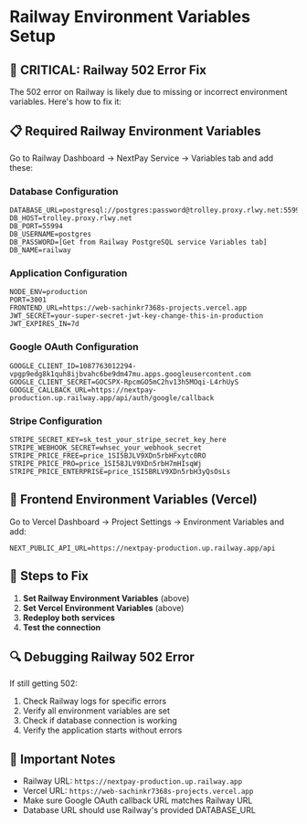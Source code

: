 # Railway Environment Variables Setup

## 🚨 CRITICAL: Railway 502 Error Fix

The 502 error on Railway is likely due to missing or incorrect environment variables. Here's how to fix it:

## 📋 Required Railway Environment Variables

Go to Railway Dashboard → NextPay Service → Variables tab and add these:

### Database Configuration

```
DATABASE_URL=postgresql://postgres:password@trolley.proxy.rlwy.net:55994/railway
DB_HOST=trolley.proxy.rlwy.net
DB_PORT=55994
DB_USERNAME=postgres
DB_PASSWORD=[Get from Railway PostgreSQL service Variables tab]
DB_NAME=railway
```

### Application Configuration

```
NODE_ENV=production
PORT=3001
FRONTEND_URL=https://web-sachinkr7368s-projects.vercel.app
JWT_SECRET=your-super-secret-jwt-key-change-this-in-production
JWT_EXPIRES_IN=7d
```

### Google OAuth Configuration

```
GOOGLE_CLIENT_ID=1087763012294-vpgp9edg8k1quh8ijbvahc6be9dm47mu.apps.googleusercontent.com
GOOGLE_CLIENT_SECRET=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
GOOGLE_CALLBACK_URL=https://nextpay-production.up.railway.app/api/auth/google/callback
```

### Stripe Configuration

```
STRIPE_SECRET_KEY=sk_test_your_stripe_secret_key_here
STRIPE_WEBHOOK_SECRET=whsec_your_webhook_secret
STRIPE_PRICE_FREE=price_1SI5BJLV9XDn5rbHFxytc0RO
STRIPE_PRICE_PRO=price_1SI58JLV9XDn5rbH7mHIsqWj
STRIPE_PRICE_ENTERPRISE=price_1SI5BRLV9XDn5rbH3yQsOsLs
```

## 🔧 Frontend Environment Variables (Vercel)

Go to Vercel Dashboard → Project Settings → Environment Variables and add:

```
NEXT_PUBLIC_API_URL=https://nextpay-production.up.railway.app/api
```

## 🚀 Steps to Fix

1. **Set Railway Environment Variables** (above)
2. **Set Vercel Environment Variables** (above)
3. **Redeploy both services**
4. **Test the connection**

## 🔍 Debugging Railway 502 Error

If still getting 502:

1. Check Railway logs for specific errors
2. Verify all environment variables are set
3. Check if database connection is working
4. Verify the application starts without errors

## 📝 Important Notes

- Railway URL: `https://nextpay-production.up.railway.app`
- Vercel URL: `https://web-sachinkr7368s-projects.vercel.app`
- Make sure Google OAuth callback URL matches Railway URL
- Database URL should use Railway's provided DATABASE_URL
